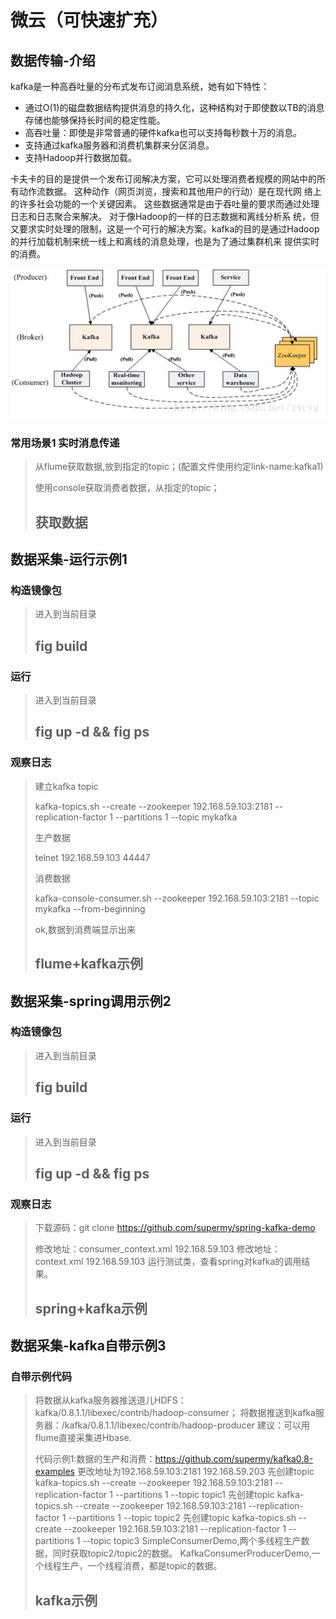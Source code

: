 微云（可快速扩充）
====================

数据传输-介绍
---------------------

kafka是一种高吞吐量的分布式发布订阅消息系统，她有如下特性：

* 通过O(1)的磁盘数据结构提供消息的持久化，这种结构对于即使数以TB的消息存储也能够保持长时间的稳定性能。
* 高吞吐量：即使是非常普通的硬件kafka也可以支持每秒数十万的消息。
* 支持通过kafka服务器和消费机集群来分区消息。
* 支持Hadoop并行数据加载。

卡夫卡的目的是提供一个发布订阅解决方案，它可以处理消费者规模的网站中的所有动作流数据。 这种动作（网页浏览，搜索和其他用户的行动）是在现代网
络上的许多社会功能的一个关键因素。 这些数据通常是由于吞吐量的要求而通过处理日志和日志聚合来解决。 对于像Hadoop的一样的日志数据和离线分析系
统，但又要求实时处理的限制，这是一个可行的解决方案。kafka的目的是通过Hadoop的并行加载机制来统一线上和离线的消息处理，也是为了通过集群机来
提供实时的消费。

![alt 架构图](resource/kafka-data-example.png "架构图")


### 常用场景1 实时消息传递

> 从flume获取数据,放到指定的topic；(配置文件使用约定link-name:kafka1)
>
> 使用console获取消费者数据，从指定的topic；
>
> ## 获取数据

数据采集-运行示例1
---------------------
### 构造镜像包
> 进入到当前目录
> ## fig build
### 运行
> 进入到当前目录
> ## fig up -d && fig ps
### 观察日志

> 建立kafka topic
>
> kafka-topics.sh --create --zookeeper 192.168.59.103:2181 --replication-factor 1 --partitions 1 --topic mykafka
>
> 生产数据
>
> telnet 192.168.59.103 44447
>
> 消费数据
>
> kafka-console-consumer.sh --zookeeper 192.168.59.103:2181 --topic mykafka --from-beginning
>
> ok,数据到消费端显示出来
>
> ## flume+kafka示例

数据采集-spring调用示例2
---------------------
### 构造镜像包
> 进入到当前目录
> ## fig build
### 运行
> 进入到当前目录
> ## fig up -d && fig ps
### 观察日志

> 下载源码：git clone https://github.com/supermy/spring-kafka-demo
>
> 修改地址：consumer_context.xml 192.168.59.103
> 修改地址：context.xml 192.168.59.103
> 运行测试类，查看spring对kafka的调用结果。
>
> ## spring+kafka示例

数据采集-kafka自带示例3
---------------------
### 自带示例代码
> 将数据从kafka服务器推送道儿HDFS：kafka/0.8.1.1/libexec/contrib/hadoop-consumer；
> 将数据推送到kafka服务器：/kafka/0.8.1.1/libexec/contrib/hadoop-producer
> 建议：可以用flume直接采集进Hbase.
>
> 代码示例1:数据的生产和消费：https://github.com/supermy/kafka0.8-examples
>    更改地址为192.168.59.103:2181 192.168.59.203
>    先创建topic kafka-topics.sh --create --zookeeper 192.168.59.103:2181 --replication-factor 1 --partitions 1 --topic topic1
>    先创建topic kafka-topics.sh --create --zookeeper 192.168.59.103:2181 --replication-factor 1 --partitions 1 --topic topic2
>    先创建topic kafka-topics.sh --create --zookeeper 192.168.59.103:2181 --replication-factor 1 --partitions 1 --topic topic3
>   SimpleConsumerDemo,两个多线程生产数据，同时获取topic2/topic2的数据。
>   KafkaConsumerProducerDemo,一个线程生产，一个线程消费，都是topic的数据。
>
> ## kafka示例

